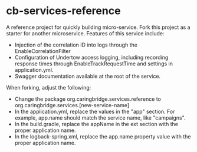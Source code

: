 # cb-services-reference
A reference project for quickly building micro-service. Fork this project as a starter for another microservice. Features of this service include:

* Injection of the correlation ID into logs through the EnableCorrelationFilter
* Configuration of Undertow access logging, including recording response times through EnableTrackRequestTime and settings in application.yml.
* Swagger documentation available at the root of the service.

When forking, adjust the following:

* Change the package org.caringbridge.services.reference to org.caringbridge.services.[new-service-name]
* In the application.yml, replace the values in the "app" section. For example, app.name should match the service name, like "campaigns".
* In the build.gradle, replace the appName in the ext section with the proper application name.
* In the logback-spring.xml, replace the app.name property value with the proper application name.
